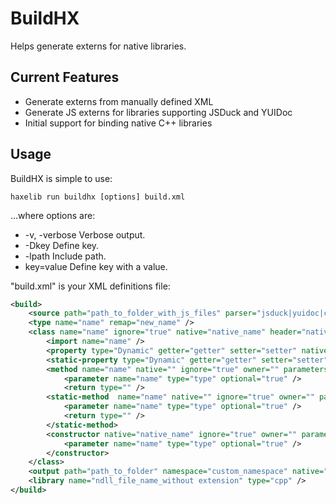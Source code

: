 BuildHX
=======

Helps generate externs for native libraries.

Current Features
----------------

* Generate externs from manually defined XML
* Generate JS externs for libraries supporting JSDuck and YUIDoc
* Initial support for binding native C++ libraries

Usage
-----

BuildHX is simple to use:
	
	haxelib run buildhx [options] build.xml
	
...where options are:
 * -v, -verbose    Verbose output.    
 * -Dkey           Define key.
 * -lpath          Include path.
 * key=value       Define key with a value.

"build.xml" is your XML definitions file:
```xml
<build>
	<source path="path_to_folder_with_js_files" parser="jsduck|yuidoc|cpp" />
	<type name="name" remap="new_name" />
	<class name="name" ignore="true" native="native_name" header="native_header" type="type" extends="parent_class_name" implements="a,b" config="true">
	    <import name="name" />
	    <property type="Dynamic" getter="getter" setter="setter" native="native_name" ignore="true" owner="owner" static="true" />
	    <static-property type="Dynamic" getter="getter" setter="setter" native="native_name" ignore="true" owner="" />
	    <method name="name" native="" ignore="true" owner="" parameters="" params="" return="" static="true">
	        <parameter name="name" type="type" optional="true" />
	        <return type="" />
	    <static-method  name="name" native="" ignore="true" owner="" parameters="" params="" return="">
	        <parameter name="name" type="type" optional="true" />
	        <return type="" />
	    </static-method>
	    <constructor native="native_name" ignore="true" owner="" parameters="" params="" static="true">
	        <parameter name="name" type="type" optional="true" />
	    </constructor>
	</class>
	<output path="path_to_folder" namespace="custom_namespace" native="native_namespace" />
	<library name="ndll_file_name_without extension" type="cpp" />
</build>
```
